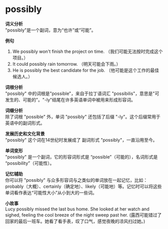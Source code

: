 # possibly

**词义分析**  
"possibly"是一个副词，意为“也许”或“可能”。

  

**例句**

  

1.  We possibly won't finish the project on time. （我们可能无法按时完成这个项目。）
2.  It could possibly rain tomorrow. （明天可能会下雨。）
3.  He is possibly the best candidate for the job. （他可能是这个工作的最佳候选人。）

  

**词根分析**  
"possibly" 中的词根是"possible"，来自于拉丁语词汇 "possibilis"，意思是"可发生的、可能的"。"-ly"结尾在许多英语单词中被用来形成形容词。

  

**词缀分析**  
除了词根 "possible" 外，单词 "possibly" 还包括了后缀 "-ly"。这个后缀常用于英语中的副词形式。

  

**发展历史和文化背景**  
"possibly" 这个词在14世纪时发展成了 副词形式 "possibly"，一直沿用至今。

  

**单词变形**  
"possibly" 是一个副词，它的形容词形式是 “possible”（可能的），名词形式是 “possibility”（可能性）。

  

**记忆辅助**  
你可以将 "possibly" 与众多形容词与之类似的单词放在一起记忆，比如： probably（大概）、certainly（确定地）、likely（可能地）等。记忆时可以将这些单词看作表达“可能性大小”从小到大的一些词。

  

**小故事**  
Lucy possibly missed the last bus home. She looked at her watch and sighed, feeling the cool breeze of the night sweep past her. (露西可能错过了回家的最后一班车。她看了看手表，叹了口气，感觉夜晚的凉风扫过她。)
